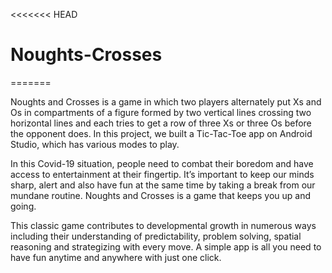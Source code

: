 <<<<<<< HEAD
# Noughts-Crosses
=======

Noughts and Crosses is a game in which two players alternately put Xs and Os in compartments of a figure formed by two vertical lines crossing two horizontal lines and each tries to get a row of three Xs or three Os before the opponent does. In this project, we built a Tic-Tac-Toe app on Android Studio, which has various modes to play.

In this Covid-19 situation, people need to combat their boredom and have access to entertainment at their fingertip. It’s important to keep our minds sharp, alert and also have fun at the same time by taking a break from our mundane routine. Noughts and Crosses is a game that keeps you up and going. 

This classic game contributes to developmental growth in numerous ways including their understanding of predictability, problem solving, spatial reasoning and strategizing with every move. A simple app is all you need to have fun anytime and anywhere with just one click. 
